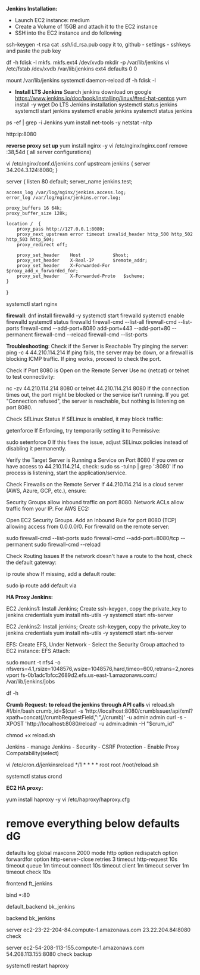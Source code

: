 **Jenkins Installation:**
- Launch EC2 instance: medium
- Create a Volume of 15GB and attach it to the EC2 instance
- SSH into the EC2 instance and do following

ssh-keygen -t rsa 
cat .ssh/id_rsa.pub
copy it to, github - settings - sshkeys and paste the pub key



df -h
fdisk -l
mkfs.
mkfs.ext4 /dev/xvdb 
mkdir -p /var/lib/jenkins
vi /etc/fstab 
/dev/xvdb /var/lib/jenkins ext4 defaults 0 0

mount /var/lib/jenkins
systemctl daemon-reload
df -h
fdisk -l 

- **Install LTS Jenkins** 
Search jenkins download on google
https://www.jenkins.io/doc/book/installing/linux/#red-hat-centos
yum install -y wget
Do LTS Jenkins installation 
systemctl status jenkins
systemctl start jenkins
systemctl enable jenkins
systemctl status jenkins


ps -ef | grep -i Jenkins
yum install net-tools -y 
netstat -nltp 

http:ip:8080

**reverse proxy set up**
yum install nginx -y
vi /etc/nginx/nginx.conf
remove :38,54d ( all server configurations)

vi /etc/nginx/conf.d/jenkins.conf
upstream jenkins {
	server 34.204.3.124:8080;
}

server {
	listen 80 default;
	server_name jenkins.test;

	access_log /var/log/nginx/jenkins.access.log;
	error_log /var/log/nginx/jenkins.error.log;

	proxy_buffers 16 64k;
	proxy_buffer_size 128k;

	location /  {
		proxy_pass http://127.0.0.1:8080;
		proxy_next_upstream error timeout invalid_header http_500 http_502 http_503 http_504;
		proxy_redirect off;

		proxy_set_header	Host 			$host;
		proxy_set_header	X-Real-IP 		$remote_addr;
		proxy_set_header	X-Forwarded-For   	$proxy_add_x_forwarded_for;
		proxy_set_header 	X-Forwarded-Proto	$scheme;
	}

}


systemctl start nginx




**firewall**: 
dnf install firewalld -y
systemctl start firewalld
systemctl enable firewalld
systemctl status firewalld
firewall-cmd --list-all
firewall-cmd --list-ports
firewall-cmd --add-port=8080 add-port=443 --add-port=80 --permanent
firewall-cmd --reload
firewall-cmd --list-ports


**Troubleshooting**: 
Check if the Server is Reachable
Try pinging the server:
ping -c 4 44.210.114.214
If ping fails, the server may be down, or a firewall is blocking ICMP traffic.
If ping works, proceed to check the port.

Check if Port 8080 is Open on the Remote Server
Use nc (netcat) or telnet to test connectivity:


nc -zv 44.210.114.214 8080
or
telnet 44.210.114.214 8080
If the connection times out, the port might be blocked or the service isn't running.
If you get "Connection refused", the server is reachable, but nothing is listening on port 8080.

Check SELinux Status
If SELinux is enabled, it may block traffic:

getenforce
If Enforcing, try temporarily setting it to Permissive:


sudo setenforce 0
If this fixes the issue, adjust SELinux policies instead of disabling it permanently.

Verify the Target Server is Running a Service on Port 8080
If you own or have access to 44.210.114.214, check:
sudo ss -tulnp | grep ':8080'
If no process is listening, start the application/service.

Check Firewalls on the Remote Server
If 44.210.114.214 is a cloud server (AWS, Azure, GCP, etc.), ensure:

Security Groups allow inbound traffic on port 8080.
Network ACLs allow traffic from your IP.
For AWS EC2:

Open EC2 Security Groups.
Add an Inbound Rule for port 8080 (TCP) allowing access from 0.0.0.0/0.
For firewalld on the remote server:

sudo firewall-cmd --list-ports
sudo firewall-cmd --add-port=8080/tcp --permanent
sudo firewall-cmd --reload

Check Routing Issues
If the network doesn't have a route to the host, check the default gateway:


ip route show
If missing, add a default route:

sudo ip route add default via <gateway-ip>



**HA Proxy Jenkins:** 

EC2 Jenkins1: Install Jenkins; Create ssh-keygen, copy the private_key to jenkins credentials
yum install nfs-utils -y
systemctl start nfs-server

EC2 Jenkins2: Install jenkins; Create ssh-keygen, copy the private_key to jenkins credentials
yum install nfs-utils -y
systemctl start nfs-server

EFS: Create EFS, Under Network - Select the Security Group attached to EC2 instance: 
EFS Attach: 

sudo mount -t nfs4 -o nfsvers=4.1,rsize=1048576,wsize=1048576,hard,timeo=600,retrans=2,noresvport fs-0b1adc1bfcc2689d2.efs.us-east-1.amazonaws.com:/ /var/lib/jenkins/jobs

df -h

**Crumb Request: to reload the jenkins through API calls**
vi reload.sh
#!/bin/bash
crumb_id=$(curl -s 'http://localhost:8080/crumbIssuer/api/xml?xpath=concat(//crumbRequestField,":",//crumb)' -u admin:admin
curl -s -XPOST 'http://localhost:8080/reload' -u admin:admin -H "$crum_id"

chmod +x reload.sh

Jenkins - manage Jenkins - Security - CSRF Protection - Enable Proxy Compatability(select)

vi /etc/cron.d/jenkinsreload
*/1 * * * * root root /root/reload.sh

systemctl status crond

**EC2 HA proxy:** 

yum install haproxy -y
vi /etc/haproxy/haproxy.cfg
# remove everything below defaults dG
defaults
  log global
  maxconn 2000
  mode http
  option redispatch
  option forwardfor
  option http-server-close
  retries 3
  timeout http-request 10s
  timeout queue 1m
  timeout connect 10s
  timeout client 1m
  timeout server 1m
  timeout check 10s

frontend ft_jenkins

  bind *:80
  
  default_backend bk_jenkins
 

backend bk_jenkins

  server  ec2-23-22-204-84.compute-1.amazonaws.com 23.22.204.84:8080 check
  
  server  ec2-54-208-113-155.compute-1.amazonaws.com 54.208.113.155:8080 check backup


systemctl restart haproxy 
